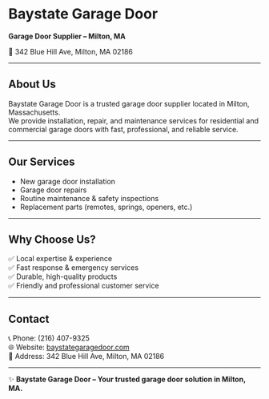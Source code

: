 # Baystate Garage Door

**Garage Door Supplier – Milton, MA**

📍 342 Blue Hill Ave, Milton, MA 02186  

---

## About Us
Baystate Garage Door is a trusted garage door supplier located in Milton, Massachusetts.  
We provide installation, repair, and maintenance services for residential and commercial garage doors with fast, professional, and reliable service.  

---

## Our Services
- New garage door installation  
- Garage door repairs  
- Routine maintenance & safety inspections  
- Replacement parts (remotes, springs, openers, etc.)  

---

## Why Choose Us?
✅ Local expertise & experience  
✅ Fast response & emergency services  
✅ Durable, high-quality products  
✅ Friendly and professional customer service  

---

## Contact
📞 Phone: (216) 407-9325  
🌐 Website: [baystategaragedoor.com](https://baystategaragedoor.com)  
📍 Address: 342 Blue Hill Ave, Milton, MA 02186  

---

✨ **Baystate Garage Door – Your trusted garage door solution in Milton, MA.**
